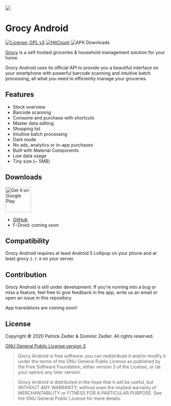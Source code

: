 <img src="https://raw.githubusercontent.com/patzly/grocy-android/cdb729f4f94e94f6f1025601ed86762405823e8a/images/github_header.png" />

# Grocy Android

[![License: GPL v3](https://img.shields.io/badge/License-GPLv3-blue.svg)](https://www.gnu.org/licenses/gpl-3.0) [![HitCount](http://hits.dwyl.com/patzly/grocy-android.svg)](http://hits.dwyl.com/patzly/grocy-android) ![APK Downloads](https://img.shields.io/github/downloads/patzly/grocy-android/total.svg?label=APK%20Downloads)

[Grocy](https://grocy.info/) is a self-hosted groceries & household management solution for your home.

Grocy Android uses its official API to provide you a beautiful interface on your smartphone with powerful barcode scanning and intuitive batch processing, all what you need to efficiently manage your groceries.

## Features

* Stock overview
* Barcode scanning
* Consume and purchase with shortcuts
* Master data editing
* Shopping list
* Intuitive batch processing
* Dark mode
* No ads, analytics or in-app purchases
* Built with Material Components
* Low data usage
* Tiny size (~ 5MB)

## Downloads

<a href='https://play.google.com/store/apps/details?id=xyz.zedler.patrick.grocy'><img alt='Get it on Google Play' height="80" src='https://play.google.com/intl/en_us/badges/static/images/badges/en_badge_web_generic.png'/></a>

* [GitHub](https://github.com/patzly/grocy-android/releases)
* F-Droid: coming soon

## Compatibility

Grocy Android requires at least Android 5 Lollipop on your phone and at least grocy `2.7.0` on your server.

## Contribution

Grocy Android is still under development. If you're running into a bug or miss a feature, feel free to give feedback in the app, write us an email or open an issue in this repository.

App translations are coming soon!

## License

Copyright &copy; 2020 Patrick Zedler & Dominic Zedler. All rights reserved.

[GNU General Public License version 3](https://www.gnu.org/licenses/gpl.txt)

> Grocy Android is free software: you can redistribute it and/or modify it under the terms of the GNU General Public License as published by the Free Software Foundation, either version 3 of the License, or (at your option) any later version.

> Grocy Android is distributed in the hope that it will be useful, but WITHOUT ANY WARRANTY; without even the implied warranty of MERCHANTABILITY or FITNESS FOR A PARTICULAR PURPOSE. See the GNU General Public License for more details.
